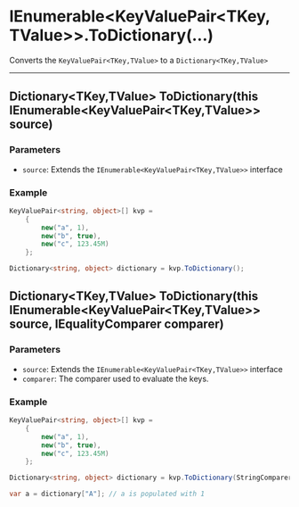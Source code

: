# IEnumerable<KeyValuePair<TKey, TValue>>.ToDictionary(...)

Converts the `KeyValuePair<TKey,TValue>` to a `Dictionary<TKey,TValue>`

---

## Dictionary<TKey,TValue> ToDictionary(this IEnumerable<KeyValuePair<TKey,TValue>> source)

### Parameters

* `source`: Extends the `IEnumerable<KeyValuePair<TKey,TValue>>` interface

### Example

```csharp
KeyValuePair<string, object>[] kvp = 
    {
        new("a", 1),
        new("b", true),
        new("c", 123.45M)
    };

Dictionary<string, object> dictionary = kvp.ToDictionary();
```

## Dictionary<TKey,TValue> ToDictionary(this IEnumerable<KeyValuePair<TKey,TValue>> source, IEqualityComparer<TKey> comparer)

### Parameters

* `source`: Extends the `IEnumerable<KeyValuePair<TKey,TValue>>` interface
* `comparer`: The comparer used to evaluate the keys.

### Example

```csharp
KeyValuePair<string, object>[] kvp = 
    {
        new("a", 1),
        new("b", true),
        new("c", 123.45M)
    };

Dictionary<string, object> dictionary = kvp.ToDictionary(StringComparer.OrdinalIgnoreCase);

var a = dictionary["A"]; // a is populated with 1
```

